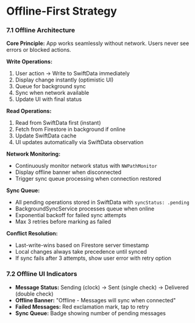 # Offline-First Strategy

### 7.1 Offline Architecture

**Core Principle:** App works seamlessly without network. Users never see errors or blocked actions.

**Write Operations:**
1. User action → Write to SwiftData immediately
2. Display change instantly (optimistic UI)
3. Queue for background sync
4. Sync when network available
5. Update UI with final status

**Read Operations:**
1. Read from SwiftData first (instant)
2. Fetch from Firestore in background if online
3. Update SwiftData cache
4. UI updates automatically via SwiftData observation

**Network Monitoring:**
- Continuously monitor network status with `NWPathMonitor`
- Display offline banner when disconnected
- Trigger sync queue processing when connection restored

**Sync Queue:**
- All pending operations stored in SwiftData with `syncStatus: .pending`
- BackgroundSyncService processes queue when online
- Exponential backoff for failed sync attempts
- Max 3 retries before marking as failed

**Conflict Resolution:**
- Last-write-wins based on Firestore server timestamp
- Local changes always take precedence until synced
- If sync fails after 3 attempts, show user error with retry option

### 7.2 Offline UI Indicators

- **Message Status:** Sending (clock) → Sent (single check) → Delivered (double check)
- **Offline Banner:** "Offline - Messages will sync when connected"
- **Failed Messages:** Red exclamation mark, tap to retry
- **Sync Queue:** Badge showing number of pending messages
